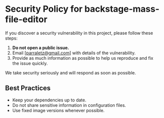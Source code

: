 # Security Policy for backstage-mass-file-editor

If you discover a security vulnerability in this project, please follow these steps:

1. **Do not open a public issue.**
2. Email [parraletz@gmail.com] with details of the vulnerability.
3. Provide as much information as possible to help us reproduce and fix the issue quickly.

We take security seriously and will respond as soon as possible.

## Best Practices

- Keep your dependencies up to date.
- Do not share sensitive information in configuration files.
- Use fixed image versions whenever possible.

